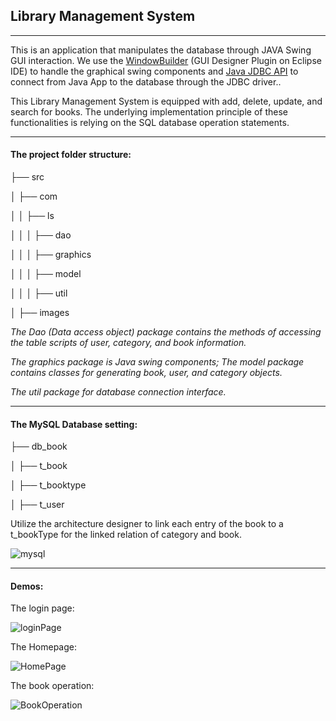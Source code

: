 ## Library Management System

---

This is an application that manipulates the database through JAVA Swing GUI interaction. We use the [WindowBuilder](https://www.eclipse.org/windowbuilder/) (GUI Designer Plugin on Eclipse IDE) to handle the graphical swing components and [Java JDBC API](https://docs.oracle.com/javase/8/docs/technotes/guides/jdbc/) to connect from Java App to the database through the JDBC driver.. 

This Library Management System is equipped with add, delete, update, and search for books. The underlying implementation principle of these functionalities is relying on the SQL database operation statements.

---

#### The project folder structure:

├── src

│ ├── com

│ │ ├── ls

│ │ │ ├── dao

│ │ │ ├── graphics

│ │ │ ├── model

│ │ │ ├── util

│ ├── images



*The Dao (Data access object) package contains the methods of accessing the table scripts of user, category, and book information.* 

*The graphics package is Java swing components; The model package contains classes for generating book, user, and category objects.*

*The util package for database connection interface.*

---

#### The MySQL Database setting:

├── db_book

│ ├── t_book

│ ├── t_booktype

│ ├── t_user



Utilize the architecture designer to link each entry of the book to a t_bookType for the linked relation of category and book.

![mysql](https://github.com/boxianglin/LibrarySystem/blob/master/Demo/mysql.png?raw=true)

---

#### Demos: 



The login page:

![loginPage](https://github.com/boxianglin/LibrarySystem/blob/master/Demo/loginPage.png?raw=true)



The Homepage:

![HomePage](https://github.com/boxianglin/LibrarySystem/blob/master/Demo/HomePage.png?raw=true)



The book operation:

![BookOperation](https://github.com/boxianglin/LibrarySystem/blob/master/Demo/BookOperation.png?raw=true)
